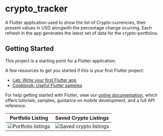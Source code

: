 
# crypto_tracker

A Flutter application used to show the list of Crypto-currencies, their present values in USD alongwith the percentage change ocurring.
Each refresh in the app generates the latest set of data for the crypto-portfolios. 

## Getting Started

This project is a starting point for a Flutter application.

A few resources to get you started if this is your first Flutter project:

- [Lab: Write your first Flutter app](https://flutter.dev/docs/get-started/codelab)
- [Cookbook: Useful Flutter samples](https://flutter.dev/docs/cookbook)

For help getting started with Flutter, view our
[online documentation](https://flutter.dev/docs), which offers tutorials,
samples, guidance on mobile development, and a full API reference.



Portfolio Listing          |  Saved Crypto Listings
:-------------------------:|:-------------------------:
![Portfolio listings](https://user-images.githubusercontent.com/46217734/124323595-31664100-db9f-11eb-9a86-4747b0823dd1.jpg)| ![Saved crypto listings](https://user-images.githubusercontent.com/46217734/124323619-3f1bc680-db9f-11eb-9ad4-15431d7d88b4.jpg)











